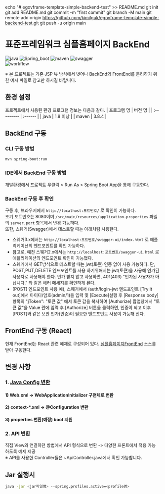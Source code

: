 echo "# egovframe-template-simple-backend-test" >> README.md
git init
git add README.md
git commit -m "first commit"
git branch -M main
git remote add origin https://github.com/kimilguk/egovframe-template-simple-backend-test.git
git push -u origin main

# 표준프레임워크 심플홈페이지 BackEnd

![java](https://img.shields.io/badge/java-007396?style=for-the-badge&logo=JAVA&logoColor=white)
![Spring_boot](https://img.shields.io/badge/Spring_Boot-F2F4F9?style=for-the-badge&logo=spring-boot)
![maven](https://img.shields.io/badge/Maven-C71A36?style=for-the-badge&logo=apache-maven&logoColor=white)
![swagger](https://img.shields.io/badge/swagger-85EA2D?style=for-the-badge&logo=swagger&logoColor=black)  
![workflow](https://github.com/eGovFramework/egovframe-template-simple-backend/actions/workflows/maven.yml/badge.svg)

※ 본 프로젝트는 기존 JSP 뷰 방식에서 벗어나 BackEnd와 FrontEnd를 분리하기 위한 예시 파일로 참고만 하시길 바랍니다.  

## 환경 설정

프로젝트에서 사용된 환경 프로그램 정보는 다음과 같다.
| 프로그램 명 | 버전 명 |
| :--------- | :------ |
| java | 1.8 이상 |
| maven | 3.8.4 |

## BackEnd 구동

### CLI 구동 방법

```bash
mvn spring-boot:run
```

### IDE에서 BackEnd 구동 방법

개발환경에서 프로젝트 우클릭 > Run As > Spring Boot App을 통해 구동한다.

### BackEnd 구동 후 확인

구동 후, 브라우저에서 `http://localhost:포트번호/` 로 확인이 가능하다.  
초기 포트번호는 8080이며 `/src/main/resources/application.properties` 파일의 `server.port` 항목에서 변경 가능하다.  
또한, 스웨거(Swagger)에서 테스트할 때는 아래처럼 사용한다.
- 스웨거3.x에서는 `http://localhost:포트번호/swagger-ui/index.html` 로 애플리케이션의 엔드포인트를 확인 가능하다.
- 참고로, 예전 스웨거2.x에서는 `http://localhost:포트번호/swagger-ui.html` 로 애플리케이션의 엔드포인트 확인이 가능했다.
- 스웨거에서 GET방식으로 테스트할 때는 jwt(토큰) 인증 없이 사용 가능하다.
  단, POST,PUT,DELETE 엔드포인트를 사용 하기위해서는 jwt(토큰)을 사용해 인가된 사용자로 사용해야 한다.
  인가 받지 않고 사용하면, 401(403) "인가된 사용자가 아닙니다." 와 같은 에러 메세지를 확인하게 된다.
- [POST] 엔드포인트 사용 예), 스웨거에서 /auth/login-jwt 엔드포인트 [Try it out]에서 아이디/암호(admin/1)을 입력 및 [Execute]실행 후
  [Response body] 항목의 "jToken": "토큰 값" 에서 토큰 값을 복사하여
  [Authorize] 팝업창에서 "토큰 값"을 Value 란에 입력 후 [Authorize] 버튼을 클릭하면, 인증이 되고
  이후 [POST]와 같은 보안 인가(인증)이 필요한 엔드포인트 사용이 가능해 진다.

## FrontEnd 구동 (React)

현재 FrontEnd는 React 관련 예제로 구성되어 있다.
[심플홈페이지FrontEnd](https://github.com/eGovFramework/egovframe-template-simple-react.git) 소스를 받아 구동한다.

## 변경 사항

### 1. [Java Config 변환](./Docs/java-config-convert.md)

#### 1) Web.xml -> WebApplicationInitializer 구현체로 변환

#### 2) context-\*.xml -> @Configuration 변환

#### 3) properties 변환(예정) boot 지원

### 2. API 변환

직접 View와 연결하던 방법에서 API 형식으로 변환 -> 다양한 프론트에서 적용 가능 하도록 예제 제공\
※ API를 사용한 Controller들은 ~ApiController.java에서 확인 가능합니다.

## Jar 실행시
```bash
java -jar <jar파일명> --spring.profiles.active=<profile명>
```